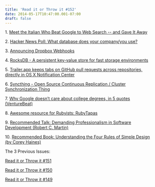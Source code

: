 ```yaml
---
title: 'Read it or Throw it #152'
date: 2014-05-17T10:47:00.001-07:00
draft: false
---
```


1. [Meet the Italian Who Beat Google to Web Search -- and Gave It Away](http://www.bloomberg.com/news/2014-05-15/meet-the-italian-man-who-beat-google-to-web-search-and-gave-it-away-for-free-.html)

2. [Hacker News Poll: What database does your company/you use?](https://news.ycombinator.com/item?id=7729603)

3. [Announcing Dropbox Webhooks](https://www.dropbox.com/developers/blog/90/announcing-dropbox-webhooks)

4. [RocksDB - A persistent key-value store for fast storage environments](http://rocksdb.org/)

5. [Trailer.app keeps tabs on GitHub pull requests across repositories, directly in OS X Notification Center](http://dev.housetrip.com/trailer/)

6. [Syncthing - Open Source Continuous Replication / Cluster Synchronization Thing](http://syncthing.net/)

7. [Why Google doesn’t care about college degrees, in 5 quotes (VentureBeat)](http://venturebeat.com/2014/04/25/why-google-doesnt-care-about-college-degrees-in-5-quotes/)

8. [Awesome resource for Rubyists: RubyTapas](http://www.rubytapas.com/)

9. [Recommended Talk: Demanding Professionalism in Software Development (Robert C. Martin)](https://www.youtube.com/watch?v=p0O1VVqRSK0)

10. [Recommended Book: Understanding the Four Rules of Simple Design (by Corey Haines)](https://leanpub.com/4rulesofsimpledesign)  
  

The 3 Previous Issues:

[Read it or Throw it #151](http://read-it-or-throw-it.blogspot.co.il/2014/05/read-it-or-throw-it-151.html)

[Read it or Throw it #150](http://read-it-or-throw-it.blogspot.co.il/2014/05/read-it-or-throw-it-150.html)

[Read it or Throw it #149](http://read-it-or-throw-it.blogspot.co.il/2014/04/read-it-or-throw-it-149.html)